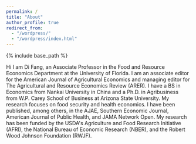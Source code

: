 ```yaml
---
permalink: /
title: "About"
author_profile: true
redirect_from: 
  - "/wordpress/"
  - "/wordpress/index.html"
---
```


{% include base_path %}

Hi I am Di Fang, an Associate Professor in the Food and Resource Economics Department at the University of Florida. I am an associate editor for the American Journal of Agricultural Economics and managing editor for The Agricultural and Resource Economics Review (ARER). I have a BS in Economics from Nankai University in China and a Ph.D. in Agribusiness from W.P. Carey School of Business at Arizona State University. My research focuses on food security and health economics. I have been published, among others, in the AJAE, Southern Economic Journal, American Journal of Public Health, and JAMA Network Open. My research has been funded by the USDA's Agriculture and Food Research Initiative (AFRI), the National Bureau of Economic Research (NBER), and the Robert Wood Johnson Foundation (RWJF).


